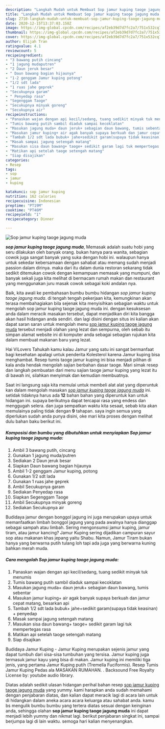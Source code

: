 ```yaml
---
description: "Langkah Mudah untuk Membuat Sop jamur kuping taoge jagung muda, Lezat Sekali"
title: "Langkah Mudah untuk Membuat Sop jamur kuping taoge jagung muda, Lezat Sekali"
slug: 2710-langkah-mudah-untuk-membuat-sop-jamur-kuping-taoge-jagung-muda-lezat-sekali
date: 2020-12-15T13:37:03.158Z
image: https://img-global.cpcdn.com/recipes/af2eb39d7d7fc2a7/751x532cq70/sop-jamur-kuping-taoge-jagung-muda-foto-resep-utama.jpg
thumbnail: https://img-global.cpcdn.com/recipes/af2eb39d7d7fc2a7/751x532cq70/sop-jamur-kuping-taoge-jagung-muda-foto-resep-utama.jpg
cover: https://img-global.cpcdn.com/recipes/af2eb39d7d7fc2a7/751x532cq70/sop-jamur-kuping-taoge-jagung-muda-foto-resep-utama.jpg
author: Elijah Tran
ratingvalue: 4.1
reviewcount: 5
recipeingredient:
- "3 bawang putih cincang"
- "1 jagung mudaputren"
- "2 Daun jeruk besar"
- " Daun bawang bagian hijaunya"
- "1-2 genggam Jamur kuping potong"
- "1/2 sdt lada"
- "1 ruas jahe geprek"
- "Secukupnya garam"
- " Penyedap rasa"
- "Segenggam Taoge"
- "Secukupnya minyak goreng"
- "Secukupnya air"
recipeinstructions:
- "Panaskan wajan dengan api kecil/sedang, tuang sedikit minyak tuk menumis"
- "Tumis bawang putih sambil diaduk sampai kecoklatan"
- "Masukan jagung muda+ daun jeruk+ sebagian daun bawang, tumis sebentar"
- "Masukan jamur kuping+ air agak banyak supaya berkuah dan jamur cepat matang, besarkan api"
- "Tambah 1/2 sdt lada bubuk+ jahe+sedikit garam(supaya tidak keasinan) + penyedap"
- "Masak sampai jagung setengah matang"
- "Masukan sisa daun bawang+ taoge+ sedikit garam lagi tuk mempertegas rasa"
- "Matikan api setelah taoge setengah matang"
- "Siap disajikan"
categories:
- Resep
tags:
- sop
- jamur
- kuping

katakunci: sop jamur kuping 
nutrition: 162 calories
recipecuisine: Indonesian
preptime: "PT19M"
cooktime: "PT46M"
recipeyield: "1"
recipecategory: Dinner

---
```



![Sop jamur kuping taoge jagung muda](https://img-global.cpcdn.com/recipes/af2eb39d7d7fc2a7/751x532cq70/sop-jamur-kuping-taoge-jagung-muda-foto-resep-utama.jpg)

<b><i>sop jamur kuping taoge jagung muda</i></b>, Memasak adalah suatu hobi yang seru dilakukan oleh banyak orang. bukan hanya para wanita, sebagian cowok juga sangat banyak yang suka dengan hobi ini. walaupun hanya untuk sekedar kebersamaan dengan sahabat atau memang sudah menjadi passion dalam dirinya. maka dari itu dalam dunia restoran sekarang tidak sedikit ditemukan cowok dengan kemampuan memasak yang mumpuni, dan banyak sekali juga kita melihat di bermacam rumah makan dan restaurant yang menggunakan juru masak cowok sebagai koki andalan nya.

Baik, kita awali ke pembahasan bumbu bumbu hidangan <i>sop jamur kuping taoge jagung muda</i>. di tengah tengah pekerjaan kita, kemungkinan akan terasa membahagiakan bila sejenak kita menyisihkan sebagian waktu untuk mengolah sop jamur kuping taoge jagung muda ini. dengan kesuksesan anda dalam meracik masakan tersebut, dapat menjadikan diri kita bangga akan hasil hidangan anda sendiri. dan lagi disini dengan situs ini kalian akan dapat saran saran untuk mengolah menu <u>sop jamur kuping taoge jagung muda</u> tersebut menjadi olahan yang lezat dan sempurna, oleh sebab itu simpan alamat website ini di komputer anda sebagai sebagian rujukan kita dalam membuat makanan baru yang lezat.

Hai ViLovers Tahukah kamu kalau Jamur yang satu ini sangat bermanfaat bagi kesehatan apalagi untuk penderita Kolesterol karena Jamur kuping bisa menghambat. Resep tumis taoge jamur kuping ini bisa menjadi pilihan di kala anda hendak mengolah sajian berbahan dasar taoge. Mari simak resep dan langkah pembuatan dari menu sajian taoge jamur kuping yang lezat itu di bawah ini, silahkan menyimak dan kemudian membuatnya.


Saat ini langsung saja kita memulai untuk membeli alat alat yang diperuntuk kan dalam mengolah masakan <u><i>sop jamur kuping taoge jagung muda</i></u> ini. setidak tidaknya harus ada <b>12</b> bahan bahan yang diperuntuk kan untuk hidangan ini. supaya berikutnya dapat tercapai rasa yang endess dan menggugah selera. dan juga sempatkan waktu kita sesaat, sebab kita akan memulainya paling tidak dengan <b>9</b> tahapan. saya ingin semua yang diperlukan sudah anda punya disini, oke mari kita proses dengan melihat dulu bahan baku berikut ini.

<!--inarticleads1-->

##### Komposisi dan bumbu yang dibutuhkan untuk menyiapkan Sop jamur kuping taoge jagung muda:

1. Ambil 3 bawang putih, cincang
1. Gunakan 1 jagung muda/putren
1. Sediakan 2 Daun jeruk besar
1. Siapkan  Daun bawang bagian hijaunya
1. Ambil 1-2 genggam Jamur kuping, potong
1. Gunakan 1/2 sdt lada
1. Gunakan 1 ruas jahe geprek
1. Ambil Secukupnya garam
1. Sediakan  Penyedap rasa
1. Siapkan Segenggam Taoge
1. Ambil Secukupnya minyak goreng
1. Sediakan Secukupnya air


Budidaya jamur dengan bonggol jagung ini juga merupakan upaya untuk memanfaatkan limbah bonggol jagung yang pada awalnya hanya dianggap sebagai sampah atau limbah. Sering mengonsumsi jamur kuping, jamur tiram, atau jamur kancing? Jamur Kuping sering dijadikan campuran sayur sop atau makanan khas jepang yaitu Shabu. Namun, Jamur Tiram bukan hanya yang berwarna putih tulang loh tapi ada juga yang berwarna kuning bahkan merah muda. 

<!--inarticleads2-->

##### Cara mengolah Sop jamur kuping taoge jagung muda:

1. Panaskan wajan dengan api kecil/sedang, tuang sedikit minyak tuk menumis
1. Tumis bawang putih sambil diaduk sampai kecoklatan
1. Masukan jagung muda+ daun jeruk+ sebagian daun bawang, tumis sebentar
1. Masukan jamur kuping+ air agak banyak supaya berkuah dan jamur cepat matang, besarkan api
1. Tambah 1/2 sdt lada bubuk+ jahe+sedikit garam(supaya tidak keasinan) + penyedap
1. Masak sampai jagung setengah matang
1. Masukan sisa daun bawang+ taoge+ sedikit garam lagi tuk mempertegas rasa
1. Matikan api setelah taoge setengah matang
1. Siap disajikan


Budidaya Jamur Kuping - Jamur Kuping merupakan sejenis jamur yang dapat tumbuh dari sisa-sisa tumbuhan yang tersisa. Jamur kuping juga termasuk jamur kayu yang bisa di makan. Jamur kuping ini memiliki tiga jenis, yang pertama Jamur Kuping putih (Tremella Fuciformis). Resep Tumis Jamur Kuping Pedas ala MASAKAN RUMAHAN. . Backsound Free Royalty License by: youtube audio library. 

Diatas adalah sedikit ulasan hidangan perihal bahan resep <u>sop jamur kuping taoge jagung muda</u> yang yummy. kami harapkan anda sudah memahami dengan penjabaran diatas, dan kalian dapat meracik lagi di acara lain untuk di hidangkan dalam aneka acara acara keluarga atau sahabat anda. kamu bs mengulik bumbu bumbu yang tertera diatas sesuai dengan keinginan anda, sehingga olahan <b>sop jamur kuping taoge jagung muda</b> ini dapat menjadi lebih yummy dan nikmat lagi. berikut penjabaran singkat ini, sampai berjumpa lagi di lain waktu. semoga hari kalian menyenangkan.
